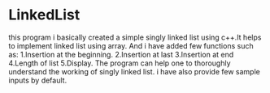 # LinkedList
this program i basically created a simple singly linked list using c++.It helps to implement linked list using array.
And i have added few functions such as:
1.Insertion at the beginning.
2.Insertion at last
3.Insertion at end
4.Length of list
5.Display.
The program can help one to thoroughly understand the working of singly linked list.
i have also provide few sample inputs by default.

